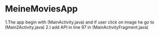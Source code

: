 # MeineMoviesApp
1.The app begin with (MainActivity.java) and if user click on image he go to (Main2Activity.java) 2.I add API in line 97 in (MainActivityFragment.java)
